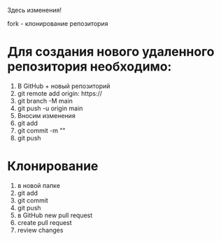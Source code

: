 Здесь изменения!

fork - клонирование репозитория

# Для создания нового удаленного репозитория необходимо:
1. В GitHub + новый репозиторий
2. git remote add origin: https://
3. git branch -M main
4. git push -u origin main
5. Вносим изменения
6. git add
7. git commit -m ""
8. git push

# Клонирование
1. в новой папке
2. git add
3. git commit
4. git push
5. в GitHub new pull request
6. create pull request
7. review changes
